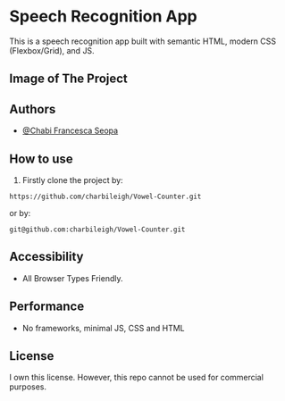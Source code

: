 # Speech Recognition App

This is a speech recognition app built with semantic HTML, modern CSS (Flexbox/Grid), and JS.

## Image of The Project




## Authors

- [@Chabi Francesca Seopa](https://www.github.com/charbileigh)


## How to use
1. Firstly clone the project by:
```
https://github.com/charbileigh/Vowel-Counter.git

```
or by:
```
git@github.com:charbileigh/Vowel-Counter.git

```


## Accessibility
- All Browser Types Friendly.

## Performance
- No frameworks, minimal JS, CSS and HTML

## License
I own this license. However, this repo cannot be used for commercial purposes. 
